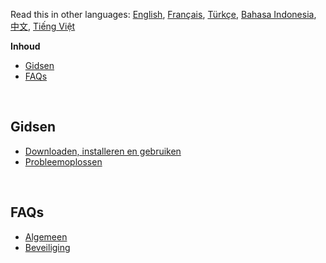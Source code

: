 Read this in other languages: [English](readme.md), [Français](readmefr.md), [Türkçe](readmetr.md), [Bahasa Indonesia](readmeid.md), [中文](readmecn.md), [Tiếng Việt](readmevi.md)

**Inhoud**

- [Gidsen](#gidsen)
- [FAQs](#faqs)
<!-- - [FAQs](#faqs)
- [Andere lijsten](#andere-lijsten) -->

<br>

## Gidsen

- [Downloaden, installeren en gebruiken](https://github.com/Anarios/return-youtube-dislike/wiki/Downloading,-Installing-&-Using)
- [Probleemoplossen](https://github.com/Anarios/return-youtube-dislike/wiki/Troubleshooting-Guide)
<!-- - [FAQ](FAQ.md)
- [Wanneer en hoe bugs te melden](Guide__Bug_Reporting.md)
- [Bijdragend](https://github.com/Anarios/return-youtube-dislike/blob/main/CONTRIBUTING.md) -->
<!-- - [Hoe de wiki te updaten](/) -->

<br>

## FAQs

- [Algemeen](https://github.com/Anarios/return-youtube-dislike/blob/main/Guides/FAQ.md)
- [Beveiliging](https://github.com/Anarios/return-youtube-dislike/blob/main/Guides/SECURITY-FAQ.md)

<!-- - [Privacy](FAQ_Privacy.md)
- [Techisch](FAQ_Technical.md)
- [Makers](FAQ_Creators.md)

<br>

## Andere lijsten

- [Veel voorkomende problemen](Common_Problems.md)
- [Herhalende vragen](Repeated_Questions.md)
- [Herhaalde functieverzoeken](Repeated_Feature_requests.md)
- [Herhaalde problemen](Repeated_Issues.md) -->

